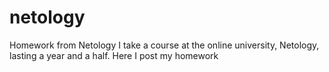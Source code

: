 # netology
Homework from Netology
I take a course at the online university, Netology, lasting a year and a half. Here I post my homework
